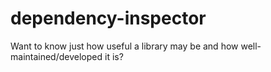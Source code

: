 dependency-inspector
====================

Want to know just how useful a library may be and how well-maintained/developed it is?
